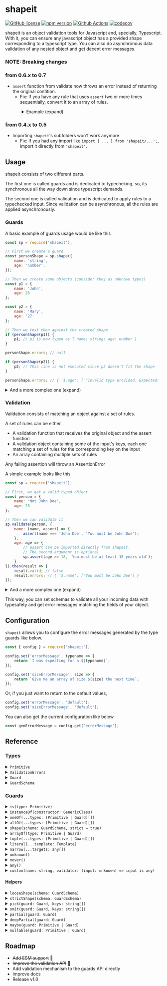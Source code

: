 # shapeit

[![GitHub license](https://img.shields.io/github/license/diegood12/shapeit?color=brightgreen)](https://github.com/diegood12/shapeit/blob/main/LICENSE)
[![npm version](https://img.shields.io/npm/v/shapeit.svg)](https://www.npmjs.com/package/shapeit)
[![Github Actions](https://github.com/diegood12/shapeit/actions/workflows/test.yml/badge.svg)](https://github.com/diegood12/shapeit/actions)
[![codecov](https://codecov.io/gh/diegood12/shapeit/branch/main/graph/badge.svg?token=00LOI4UKTU)](https://codecov.io/gh/diegood12/shapeit)

shapeit is an object validation tools for Javascript and, specially, Typescript. With it, you can ensure any javascript object has a provided shape corresponding to a typescript type. You can also do asynchronous data validation of any nested object and get decent error messages.

### **NOTE**: Breaking changes

### from 0.6.x to 0.7
* `assert` function from validate now throws an error instead of returning the original contition.
    * Fix: If you have any rule that uses `assert` two or more times sequentially, convert it to an array of rules.

<details style="padding-left: 3.3rem;">
<summary>
Example (expand)
</summary>

```typescript
sp.validate(myObj, {
    myProperty: (value, assert) => {
        assert(testCondition1(value), 'error message 1');
        assert(testCondition2(value), 'error message 2');
    }
});
```

would be replaced by

```typescript
sp.validate(myObj, {
    myProperty: [
        (value, assert) => assert(testCondition1(value), 'error message 1'),
        (value, assert) => assert(testCondition2(value), 'error message 2'),
    ]
});
```

or simply

```typescript
sp.validate(myObj, {
    myProperty: [
        value => sp.assert(testCondition1(value), 'error message 1'),
        value => sp.assert(testCondition2(value), 'error message 2'),
    ]
});
```
</details>

### from 0.4.x to 0.5
* Importing `shapeit`'s subfolders won't work anymore.
    * Fix: If you had any import like `import { ... } from 'shapeit/...';`, import it directly from `'shapeit'`.

## Usage

shapeit consists of two different parts.

The first one is called guards and is dedicated to typecheking, so, its synchronous all the way down since typescript demands.

The second one is called validation and is dedicated to apply rules to a typechecked input. Since validation can be asynchronous, all the rules are applied asynchronously.

### Guards

A basic example of guards usage would be like this
```js
const sp = require('shapeit');

// First we create a guard
const personShape = sp.shape({
    name: 'string',
    age: 'number',
});

// Then we create some objects (consider they as unknown types)
const p1 = {
    name: 'John',
    age: 26
};

const p2 = {
    name: 'Mary',
    age: '27'
};

// Then we test then against the created shape
if (personShape(p1)) {
    p1; // p1 is now typed as { name: string; age: number }
}

personShape.errors; // null

if (personShape(p2)) {
    p2; // This line is not executed since p2 doesn't fit the shape
}

personShape.errors; // { '$.age': [ "Invalid type provided. Expected: 'number'" ] }

```

<details>
<summary>
    And a more complex one (expand)
</summary>

```ts
import * as sp from 'shapeit';

const personShape = sp.shape({
    name: 'string',
    age: 'number',
    emails: sp.arrayOf('string')
});

const person = {
    name: 'John Doe',
    age: 25,
    emails: [
        'john.doe@example.com',
        'john_doe@email.com',
        null
    ]
};

if (personShape(person)) {
    person; // Unexecuted line
}

personShape.errors; // { '$.emails.2': [ "Invalid type provided. Expected: 'string'" ] }
```
</details>

### Validation
Validation consists of matching an object against a set of rules.

A set of rules can be either

* A validation function that receives the original object and the assert function
* A validation object containing some of the input's keys, each one matching a set of rules for the corresponding key on the input
* An array containing multiple sets of rules

Any failing assertion will throw an AssertionError

A simple example looks like this
```js
const sp = require('shapeit');

// First, we get a valid typed object
const person = {
    name: 'Not John Doe',
    age: 25
};

// Then we can validate it
sp.validate(person, {
    name: (name, assert) => {
        assert(name === 'John Doe', 'You must be John Doe');
    },
    age: age => {
        // assert can be imported directly from shapeit.
        // The second argument is optional
        sp.assert(age >= 18, 'You must be at least 18 years old');
    }
}).then(result => {
    result.valid; // false
    result.errors; // { '$.name': ['You must be John Doe'] }
});
```

<details>
<summary>
And a more complex one (expand)
</summary>

```typescript
import * as sp from 'shapeit';

// Typescript interface (you can obtain that with guards too)
interface Person {
    name: string;
    age: number;
    emails: string[];
    // Notice "job" is an optional parameter
    job?: {
        id: number;
        bossId: number;
    }
}

const person: Person = {
    name: 'John Doe',
    age: 25,
    emails: [
        'john.doe@example.com',
        'john_doe@email.com'
    ],
    job: {
        id: 13,
        bossId: 10
    }
};

sp.validate(person, {
    name: name => {
        sp.assert(name === 'John Doe', 'You must be John Doe');
    },
    age: age => {
        sp.assert(age >= 18, 'You must be at least 18 years old');
    },
    // An object validator can be an object with its keys
    job: {
        // Those rules will be evaluated only if key "job"
        // exists in the person object. So, don't need to
        // worry about that
        id: async jobId => {
            sp.assert(
                await existsOnDb(jobId),
                'This job doesnt exist on database'
            )
        },
        // Rules can be asynchronous functions 🥳
        // and all of them will be executed in parallel
        bossId: async bossId => {
            sp.assert(
                await existsOnDb(bossId),
                'This employee doesnt exist on database'
            )
        }
    },
    // When you need to validate the entire object and its keys,
    // you can pass an array containing
    // its rule and the rules for its members
    emails: [
        emails => {
            sp.assert(emails.length > 0, 'Provide at least one email');
        },
        {
            // $each is a way to apply the same rule
            // to all the array elements
            $each: email => {
                sp.assert(isValidEmail(email), 'Invalid email');
            }
        }
    ]
}).then(result => {
    // Do something with validation result
});
```
</details>


This way, you can set schemas to validate all your incoming data with typesafety and get error messages matching the fields of your object.

## Configuration

`shapeit` allows you to configure the error messages generated by the type guards like below.

```js
const { config } = require('shapeit');

config.set('errorMessage', typename => {
    return `I was expecting for a ${typename}`;
});

config.set('sizeErrorMessage', size => {
    return `Give me an array of size ${size} the next time`;
});
```

Or, if you just want to return to the default values,

```js
config.set('errorMessage', 'default');
config.set('sizeErrorMessage', 'default');
```

You can also get the current configuration like below

```js
const genErrorMessage = config.get('errorMessage');
```

## Reference

### Types

<details>
<summary>
<code>Primitive</code>
</summary>

String representing a JS basic type.

```ts
type Primitive =
    | 'number' | 'string'    | 'boolean'
    | 'bigint' | 'object'    | 'symbol'
    | 'null'   | 'undefined';
```
</details>

<details>
<summary>
    <code>ValidationErrors</code>
</summary>

Representation of the errors found on a validation process. It's a map of property paths to an array of error messages.

```ts
type ValidationErrors = Record<string, string[]>;
```
</details>

<details>
<summary>
    <code>Guard</code>
</summary>

Basic guard type. Can be called to verify a type synchronously. Validation errors will be present on `Guard.errors` after validation is complete.

```ts
type Guard<T> = {
    (input: unknown): input is T;
    errors: ValidationErrors;
}
```
</details>

<details>
<summary>
    <code>GuardSchema</code>
</summary>

Schema for defining a shape guard. Represents the keys of an object mapped to their respective types.

```ts
type GuardSchema = Record<string, Primitive | Guard>;
```
</details>

### Guards

<details>
<summary>
<code>is(type: Primitive)</code>
</summary>

Creates a basic guard for a primitive type
```js
const isString = is('string');

if (isString(value)) {
    value; // string
}
else {
    console.error(isString.errors); // Errors found
}
```
</details>

<details>
<summary>
<code>instanceOf(constructor: GenericClass)</code>
</summary>

Creates a native instanceof guard. Can be useful when used in conjunction with other guards.
```js
class MyClass {
  // My class code...
}

const isMyClass = instanceOf(MyClass);

if (isMyClass(value)) {
    doSomethingWith(value); // value is typed as MyClass
}
else {
    console.error(isMyClass.errors); // Errors found
}
```
</details>

<details>
<summary>
    <code>oneOf(...types: (Primitive | Guard)[])</code>
</summary>

Creates a guard for a union type from primitive names or other guards
```js
const isValid = oneOf('string', is('number'));

if (isValid(input)) {
    doSomethingWith(input); // input is typed as string | number
}
else {
    console.error(isValid.errors); // Errors found
}
```
</details>

<details>
<summary>
    <code>allOf(...types: (Primitive | Guard)[])</code>
</summary>

Creates a guard for a intersection type from primitive names or other guards
```js
const isValid = allOf(
    looseShape({ a: 'string' }),
    looseShape({ b: 'number' })
);

if (isValid(input)) {
    doSomethingWith(input); // input is typed as { a: string; b: number; }
}
else {
    console.error(isValid.errors); // Errors found
}
```
</details>

<details>
<summary>
    <code>shape(schema: GuardSchema, strict = true)</code>
</summary>

Makes a guard for an object. Types can be specified with other guards or
primitive names.

```js
const isValidData = shape({
  name: 'string',
  emails: arrayOf('string')
});

if (isValidData(input)) {
  doSomethingWith(input); // input is typed as { name: string, emails: string[] }
}
else {
  console.error(isValidData.errors); // Errors found
}
```

The `strict` parameter can be passed to specify if the validation must ensure there are no extraneous keys on the object or not (defaults to true).

```js
const isValidData = shape({
  name: 'string',
  emails: arrayOf('string')
}, false);

// This will be valid
isValidData({
  name: 'John Doe',
  emails: ['john@doe.com', 'john.doe@example.com'],
  age: 34
});
```
</details>

<details>
<summary>
    <code>arrayOf(type: Primitive | Guard)</code>
</summary>
Creates an array shape where all elements must have the same type

```js
const emailsShape = sp.arrayOf('string');

const peopleShape = sp.arrayOf(
  sp.shape({
    name: 'string',
    age: 'number'
  })
);
```
</details>

<details>
<summary>
    <code>tuple(...types: (Primitive | Guard)[])</code>
</summary>

Creates a guard for a tuple type. The order of the arguments is the same as the type order of the tuple

```js
const entryShape = sp.tuple('string', 'number');

if (entryShape(input)) {
  input; // Typed as [string, number]
}
```
</details>

<details>
<summary>
    <code>literal(...template: Template)</code>
</summary>

Creates a guard for a template literal type. It's used alongside with `$` and `$$`.

`$` is used for generating a tempate type derived from a primitive or a list of primitives or literals

```js
const idTemplate = sp.literal('id-', sp.$('bigint'));

if (idTemplate(input)) {
  input; // input is typed as `id-${bigint}`
}
```

`$$` is used for generating sets of allowed values.

```js
const versionTemplate = sp.literal(
    sp.$('bigint'), '.', sp.$('bigint'), '.', sp.$('bigint'),
    sp.$$('', '-alpha', '-beta')
);

if (versionTemplate(input)) {
  input; // input is typed as `${bigint}.${bigint}.${bigint}${'' | '-alpha' | '-beta'}`
}
```
</details>

<details>
<summary>
    <code>narrow(...targets: any[])</code>
</summary>


Creates a guard that perfectly narrows a type.

```js
const is10 = sp.narrow(10);

if (is10(input)) {
  input; // typed as 10
}

const isAorB = sp.narrow('a', 'b');

if (isAorB(input)) {
  input; // typed as 'a' | 'b'
}

const isLikeMyVerySpecificObject = sp.narrow({
  my: {
    specific: {
      property: 'my-specific-value'
    }
  },
  another: {
    specific: {
      property: 'another-specific-value'
    }
  }
});

if (isLikeMyVerySpecificObject(input)) {
  input; // typed exactly as the (very specific) object provided
}
```
</details>

<details>
<summary>
  <code>unknown()</code>
</summary>

Creates a guard that always validates

Equivalent to `unknown` type in TS.
</details>

<details>
<summary>
  <code>never()</code>
</summary>
Creates a guard that never validates

Equivalent to `never` type in TS.
</details>

<details>
<summary>
  <code>any()</code>
</summary>

Creates a guard that always validates

Equivalent to `any` type in TS.

For improved type safety, use unknown instead
</details>

<details>
<summary>
  <code>custom(name: string, validator: (input: unknown) => input is any)</code>
</summary>

Creates a custom guard from a typeguard function

```ts
const myCustomType = sp.custom(
  'myCustomType',
  (input): input is MyCustomType => {
    let result : boolean;

    // test if input is MyCustomType

    return result;
  }
);
```

`custom` also allows you to define your own error messages by simply seting the `errors` property of the generated guard.

```ts
const myCustomType = sp.custom(
  'myCustomType',
  (input): input is MyCustomType => {
    let result : boolean;

    // test if input is MyCustomType

    if (!result) {
      myCustomType.errors = {
        '$.my.property': ['This value is invalid']
      }
    }

    return result;
  }
);
```
</details>

#### Helpers

<details>
<summary>
    <code>looseShape(schema: GuardSchema)</code>
</summary>
Equivalent of <code>shape(schema, false)</code>
</details>

<details>
<summary>
    <code>strictShape(schema: GuardSchema)</code>
</summary>
Equivalent of <code>shape(schema, true)</code>
</details>

<details>
<summary>
    <code>pick(guard: Guard, keys: string[])</code>
</summary>
Creates a shape guard from an original shape by picking a set of its keys.
</details>

<details>
<summary>
    <code>omit(guard: Guard, keys: string[])</code>
</summary>
Creates a shape guard from an original shape by omiting a set of its keys.
</details>

<details>
<summary>
    <code>partial(guard: Guard)</code>
</summary>
Creates a shape where all object keys are optional.

This is NOT valid for nested keys inside objects. If you really need it, use deepPartial instead
</details>

<details>
<summary>
    <code>deepPartial(guard: Guard)</code>
</summary>
Creates a shape where all object keys and nested keys are optional
</details>

<details>
<summary>
    <code>maybe(guard: Primitive | Guard)</code>
</summary>
Shorthand for <code>oneOf(guard, 'undefined');</code>
</details>

<details>
<summary>
    <code>nullable(guard: Primitive | Guard)</code>
</summary>
Shorthand for <code>oneOf(guard, 'null');</code>
</details>

## Roadmap

* ~~Add ESM support~~ 🎉
* ~~Improve the validation API~~ 🎉
* Add validation mechanism to the guards API directly
* Improve docs
* Release v1.0
